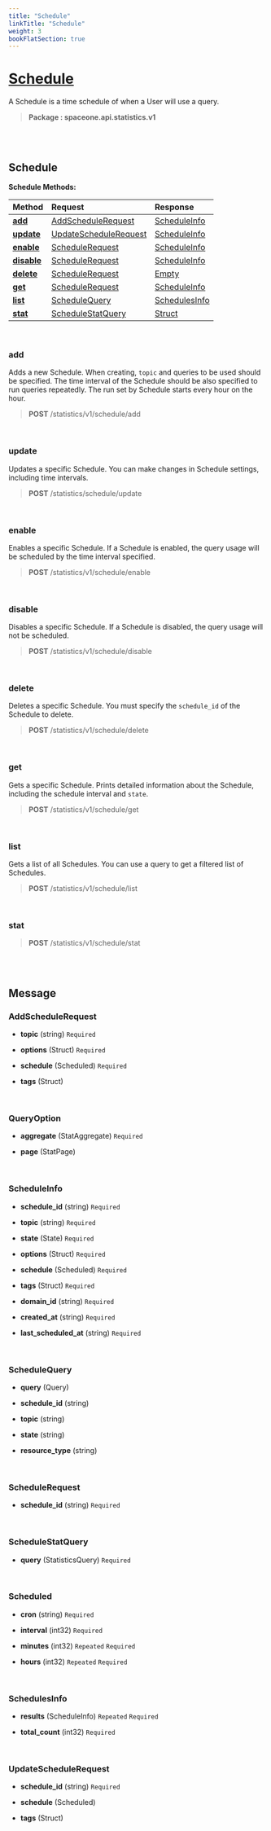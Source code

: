```yaml
---
title: "Schedule"
linkTitle: "Schedule"
weight: 3
bookFlatSection: true
---
```

# [Schedule](#Schedule)
A Schedule is a time schedule of when a User will use a query.


>  **Package : spaceone.api.statistics.v1**

<br>
<br>

## Schedule





**Schedule Methods:**


| Method | Request | Response |
| :----- | :-------- | :-------- |
| [**add**](./Schedule#add) | [AddScheduleRequest](Schedule#addschedulerequest) | [ScheduleInfo](Schedule#scheduleinfo) |
| [**update**](./Schedule#update) | [UpdateScheduleRequest](Schedule#updateschedulerequest) | [ScheduleInfo](Schedule#scheduleinfo) |
| [**enable**](./Schedule#enable) | [ScheduleRequest](Schedule#schedulerequest) | [ScheduleInfo](Schedule#scheduleinfo) |
| [**disable**](./Schedule#disable) | [ScheduleRequest](Schedule#schedulerequest) | [ScheduleInfo](Schedule#scheduleinfo) |
| [**delete**](./Schedule#delete) | [ScheduleRequest](Schedule#schedulerequest) | [Empty](Schedule#empty) |
| [**get**](./Schedule#get) | [ScheduleRequest](Schedule#schedulerequest) | [ScheduleInfo](Schedule#scheduleinfo) |
| [**list**](./Schedule#list) | [ScheduleQuery](Schedule#schedulequery) | [SchedulesInfo](Schedule#schedulesinfo) |
| [**stat**](./Schedule#stat) | [ScheduleStatQuery](Schedule#schedulestatquery) | [Struct](Schedule#struct) |



    
<br>

### add

Adds a new Schedule. When creating, `topic` and queries to be used should be specified. The time interval of the Schedule should be also specified to run queries repeatedly. The run set by Schedule starts every hour on the hour.



> **POST** /statistics/v1/schedule/add
>






    
<br>

### update

Updates a specific Schedule. You can make changes in Schedule settings, including time intervals.



> **POST** /statistics/schedule/update
>






    
<br>

### enable

Enables a specific Schedule. If a Schedule is enabled, the query usage will be scheduled by the time interval specified.



> **POST** /statistics/v1/schedule/enable
>






    
<br>

### disable

Disables a specific Schedule. If a Schedule is disabled, the query usage will not be scheduled.



> **POST** /statistics/v1/schedule/disable
>






    
<br>

### delete

Deletes a specific Schedule. You must specify the `schedule_id` of the Schedule to delete.



> **POST** /statistics/v1/schedule/delete
>






    
<br>

### get

Gets a specific Schedule. Prints detailed information about the Schedule, including the schedule interval and `state`.



> **POST** /statistics/v1/schedule/get
>






    
<br>

### list

Gets a list of all Schedules. You can use a query to get a filtered list of Schedules.



> **POST** /statistics/v1/schedule/list
>






    
<br>

### stat





> **POST** /statistics/v1/schedule/stat
>






    


<br>
<br>

## Message



### AddScheduleRequest
* **topic** (string)   `Required` 

    
* **options** (Struct)   `Required` 

    
* **schedule** (Scheduled)   `Required` 

    
* **tags** (Struct)  

    <br>

### QueryOption
* **aggregate** (StatAggregate)   `Required` 

    
* **page** (StatPage)  

    <br>

### ScheduleInfo
* **schedule_id** (string)   `Required` 

    
* **topic** (string)   `Required` 

    
* **state** (State)   `Required` 

    
* **options** (Struct)   `Required` 

    
* **schedule** (Scheduled)   `Required` 

    
* **tags** (Struct)   `Required` 

    
* **domain_id** (string)   `Required` 

    
* **created_at** (string)   `Required` 

    
* **last_scheduled_at** (string)   `Required` 

    <br>

### ScheduleQuery
* **query** (Query)  

    
* **schedule_id** (string)  

    
* **topic** (string)  

    
* **state** (string)  

    
* **resource_type** (string)  

    <br>

### ScheduleRequest
* **schedule_id** (string)   `Required` 

    <br>

### ScheduleStatQuery
* **query** (StatisticsQuery)   `Required` 

    <br>

### Scheduled
* **cron** (string)   `Required` 

    
* **interval** (int32)   `Required` 

    
* **minutes** (int32)  `Repeated`    `Required` 

    
* **hours** (int32)  `Repeated`    `Required` 

    <br>

### SchedulesInfo
* **results** (ScheduleInfo)  `Repeated`    `Required` 

    
* **total_count** (int32)   `Required` 

    <br>

### UpdateScheduleRequest
* **schedule_id** (string)   `Required` 

    
* **schedule** (Scheduled)  

    
* **tags** (Struct)  

    <br>
